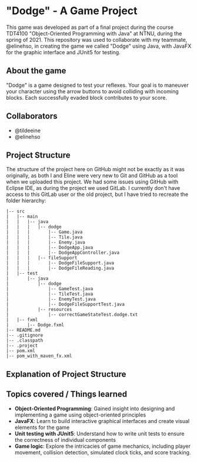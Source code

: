 # "Dodge" - A Game Project

This game was developed as part of a final project during the course TDT4100 "Object-Oriented Programming with Java" at NTNU, during the spring of 2021. 
This repository was used to collaborate with my teammate, @elinehso, in creating the game we called "Dodge" using Java, with JavaFX for the graphic interface and JUnit5 for testing.

## About the game
"Dodge" is a game designed to test your reflexes. Your goal is to maneuver your character using the arrow buttons to avoid colliding with incoming blocks. Each successfully evaded block contributes to your score. 

## Collaborators
- @tildeeine
- @elinehso

## Project Structure
The structure of the project here on GitHub might not be exactly as it was originally, as both I and Eline were very new to Git and GitHub as a tool when we uploaded this project. We had some issues using GitHub with Eclipse IDE, as during the project we used GitLab. I currently don't have access to this GitLab user or the old project, but I have tried to recreate the folder hierarchy:
```
|-- src
|   |-- main
|   |   |-- java
|   |   |   |-- dodge
|   |   |       |-- Game.java
|   |   |       |-- Tile.java
|   |   |       |-- Enemy.java
|   |   |       |-- DodgeApp.java
|   |   |       |-- DodgeAppController.java
|   |   |   |-- fileSupport
|   |   |       |-- DodgeFileSupport.java
|   |   |       |-- DodgeFileReading.java
|   |-- test
|       |-- java
|           |-- dodge
|               |-- GameTest.java
|               |-- TileTest.java
|               |-- EnemyTest.java
|               |-- DodgeFileSupportTest.java
|           |-- resources
|               |-- correctGameStateTest.dodge.txt
|   |-- fxml
|       |-- Dodge.fxml
|-- README.md
|-- .gitignore
|-- .classpath
|-- .project
|-- pom.xml
|-- pom_with_maven_fx.xml
```

## Explanation of Project Structure

## Topics covered / Things learned
- **Object-Oriented Programming**: Gained insight into designing and implementing a game using object-oriented principles
- **JavaFX**: Learn to build interactive graphical interfaces and create visual elements for the game
- **Unit testing with JUnit5**: Understand how to write unit tests to ensure the correctness of individual components
- **Game logic**: Explore the intricacies of game mechanics, including player movement, collision detection, simulated clock ticks, and score tracking.

